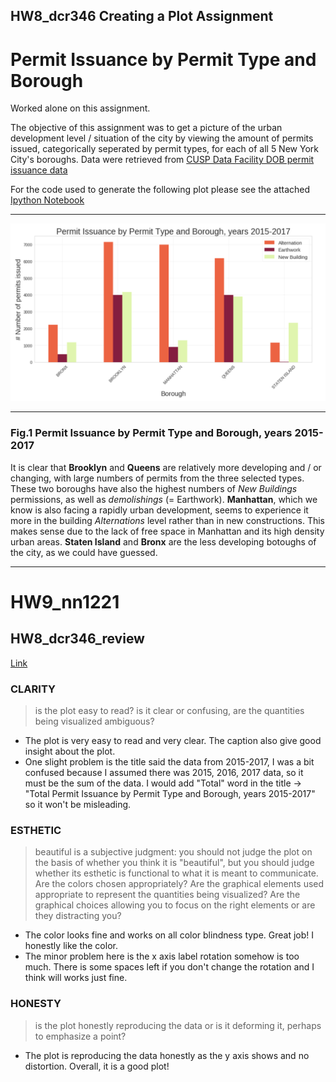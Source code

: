 ## HW8_dcr346 Creating a Plot Assignment

# Permit Issuance by Permit Type and Borough
Worked alone on this assignment.

The objective of this assignment was to get a picture of the urban development level / situation of the city by viewing the amount of permits issued, categorically seperated by permit types, for each of all 5 New York City's boroughs. Data were retrieved from [CUSP Data Facility DOB permit issuance data](http://urbanprofiler.cloudapp.net/dataset/ipu4-2q9a/)

For the code used to generate the following plot please see the attached [Ipython Notebook](https://github.com/danachermesh/PUI2017_dcr346/blob/master/HW8_dcr346/HW8_dcr346.ipynb)

____

![PermitsIssuanceNYC.png](https://github.com/danachermesh/PUI2017_dcr346/blob/master/HW8_dcr346/PermitsIssuanceNYC.png)

___

### Fig.1 Permit Issuance by Permit Type and Borough, years 2015-2017
It is clear that **Brooklyn** and **Queens** are relatively more developing and / or changing, with large numbers of permits from the three selected types. These two boroughs have also the highest numbers of _New Buildings_ permissions, as well as _demolishings_ (= Earthwork). **Manhattan**, which we know is also facing a rapidly urban development, seems to experience it more in the building _Alternations_ level rather than in new constructions. This makes sense due to the lack of free space in Manhattan and its high density urban areas. **Staten Island** and **Bronx** are the less developing botoughs of the city, as we could have guessed.

____________________________________________________________________________________________________

# HW9_nn1221
## HW8_dcr346_review

[Link](https://github.com/danachermesh/PUI2017_dcr346/tree/master/HW8_dcr346)

### CLARITY 
> is the plot easy to read? is it clear or confusing, are the quantities being visualized ambiguous?

- The plot is very easy to read and very clear. The caption also give good insight about the plot.
- One slight problem is the title said the data from 2015-2017, I was a bit confused because I assumed there was 2015, 2016, 2017 data, so it must be the sum of the data. I would add "Total" word in the title -> "Total Permit Issuance by Permit Type and Borough, years 2015-2017" so it won't be misleading.


### ESTHETIC
> beautiful is a subjective judgment: you should not judge the plot on the basis of whether you think it is "beautiful", but you should judge whether its esthetic is functional to what it is meant to communicate. Are the colors chosen appropriately? Are the graphical elements used appropriate to represent the quantities being visualized? Are the graphical choices allowing you to focus on the right elements or are they distracting you?

- The color looks fine and works on all color blindness type. Great job! I honestly like the color.
- The minor problem here is the x axis label rotation somehow is too much. There is some spaces left if you don't change the rotation and I think will works just fine. 


### HONESTY
> is the plot honestly reproducing the data or is it deforming it, perhaps to emphasize a point?
- The plot is reproducing the data honestly as the y axis shows and no distortion. Overall, it is a good plot!
